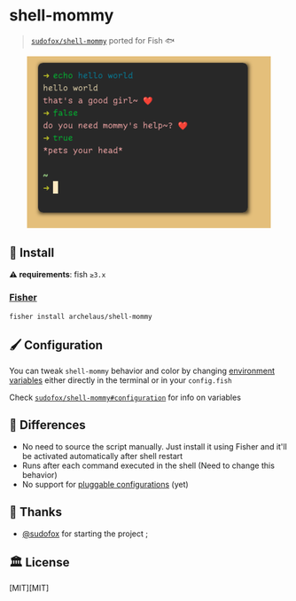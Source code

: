 # shell-mommy

> [`sudofox/shell-mommy`](https://github.com/sudofox/shell-mommy) ported for Fish 🐟

<div align=center>
  <a href="https://camo.githubusercontent.com/be014be282ef66e5c5cad19458aa61d7df6865ecbe55bcc882e0d53580f81de9/68747470733a2f2f692e696d6775722e636f6d2f424878556f68522e706e67" target=blank><img width=440 src=preview.png alt="Pure with dark colorscheme"></a>
</div>

## :rocket: Install

**:warning: requirements**: fish `≥3.x`

### [Fisher](https://github.com/jorgebucaran/fisher)

```fish
fisher install archelaus/shell-mommy
```

## :paintbrush: Configuration

You can tweak `shell-mommy` behavior and color by changing [environment variables](https://fishshell.com/docs/current/tutorial.html#tut_universal) either directly in the terminal or in your `config.fish`
    
Check [`sudofox/shell-mommy#configuration`](https://github.com/sudofox/shell-mommy#configuration) for info on variables

## :electric_plug: Differences
- No need to source the script manually. Just install it using Fisher and it'll be activated automatically after shell restart
- Runs after each command executed in the shell (Need to change this behavior)
- No support for [pluggable configurations](https://github.com/sudofox/shell-mommy/issues/6) (yet)

## :clap: Thanks

- [@sudofox](https://github.com/sudofox/shell-mommy) for starting the project ;

## :classical_building: License

[MIT][MIT]
